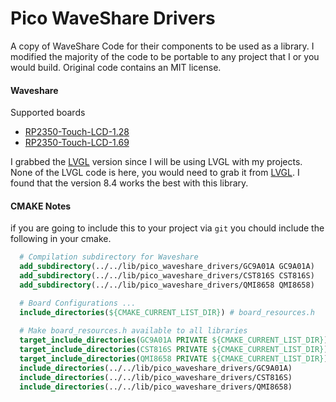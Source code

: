 # Pico WaveShare Drivers
A copy of WaveShare Code for their components to be used as a library. I modified the majority of the code to be portable to any project that I or you would build. Original code contains an MIT license.

#### Waveshare
Supported boards
- [RP2350-Touch-LCD-1.28](https://www.waveshare.com/wiki/RP2350-Touch-LCD-1.28)
- [RP2350-Touch-LCD-1.69](https://www.waveshare.com/wiki/RP2350-Touch-LCD-1.69)

I grabbed the [LVGL](https://files.waveshare.com/wiki/RP2350-Touch-LCD-1.28/RP2350-Touch-LCD-1.28-LVGL.zip) version since I will be using LVGL with my projects. None of the LVGL code is here, you would need to grab it from [LVGL](https://github.com/lvgl/lvgl). I found that the version 8.4 works the best with this library.

#### CMAKE Notes
if you are going to include this to your project via `git` you chould include the following in your cmake.
```cmake
  # Compilation subdirectory for Waveshare
  add_subdirectory(../../lib/pico_waveshare_drivers/GC9A01A GC9A01A)
  add_subdirectory(../../lib/pico_waveshare_drivers/CST816S CST816S)
  add_subdirectory(../../lib/pico_waveshare_drivers/QMI8658 QMI8658)

  # Board Configurations ...
  include_directories(${CMAKE_CURRENT_LIST_DIR}) # board_resources.h
  
  # Make board_resources.h available to all libraries
  target_include_directories(GC9A01A PRIVATE ${CMAKE_CURRENT_LIST_DIR})
  target_include_directories(CST816S PRIVATE ${CMAKE_CURRENT_LIST_DIR})
  target_include_directories(QMI8658 PRIVATE ${CMAKE_CURRENT_LIST_DIR})
  include_directories(../../lib/pico_waveshare_drivers/GC9A01A)
  include_directories(../../lib/pico_waveshare_drivers/CST816S)
  include_directories(../../lib/pico_waveshare_drivers/QMI8658)
```
